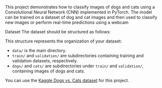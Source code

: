 This project demonstrates how to classify images of dogs and cats using a Convolutional Neural Network (CNN) implemented in PyTorch. The model can be trained on a dataset of dog and cat images and then used to classify new images or perform real-time predictions using a webcam

Dataset
The dataset should be structured as follows:



This structure represents the organization of your dataset:

- `data/` is the main directory.
- `train/` and `validation/` are subdirectories containing training and validation datasets, respectively.
- `dogs/` and `cats/` are subdirectories under `train/` and `validation/`, containing images of dogs and cats.


You can use the [Kaggle Dogs vs. Cats dataset](https://www.kaggle.com/c/dogs-vs-cats/data) for this project.
